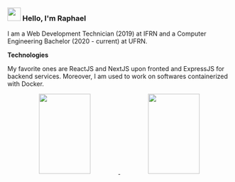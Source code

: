 
### <img src="https://media.giphy.com/media/hvRJCLFzcasrR4ia7z/giphy.gif" width="30px"> Hello, I'm Raphael

I am a Web Development Technician (2019) at IFRN and a Computer Engineering Bachelor (2020 - current) at UFRN.

**Technologies**

My favorite ones are ReactJS and NextJS upon fronted and ExpressJS for backend services. Moreover, I am used to work on softwares containerized with Docker.

<div align="center">
  <a href="https://github.com/anuraghazra/github-readme-stats">
    <img src="https://github-readme-stats.vercel.app/api/top-langs/?username=raphaelramosds&layout=compact" width="48%" height="180px"/>
  </a>
  <a href="https://github.com/anuraghazra/convoychat">
    <img src="https://github-readme-stats.vercel.app/api?username=raphaelramosds&show_icons=true" width="48%" height="180px"/>
  </a>
</div>


